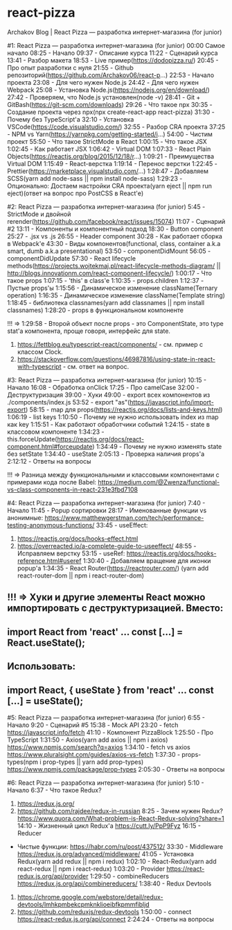 # react-pizza
 Archakov Blog | React Pizza — разработка интернет-магазина (for junior)

#1: React Pizza — разработка интернет-магазина (for junior)
00:00 Самое начало
08:25 - Начало
09:37 - Описание курса
11:22 - Сценарий курса
13:41 - Разбор макета
18:53 - Live пример(https://dodopizza.ru/)
20:45 - Про опыт разработки с нуля
21:55 - Github репозиторий(https://github.com/Archakov06/react-p...)
22:53 - Начало проекта
23:08 - Для чего нужен Node.js
24:42 - Для чего нужен Webpack
25:08 - Установка Node.js(https://nodejs.org/en/download/)
27:42 - Проверяем, что Node.js установлен(node -v)
28:41 - Git + GitBash(https://git-scm.com/downloads)
29:26 - Что такое npx
30:35 - Создание проекта через npx(npx create-react-app react-pizza) 
31:30 - Почему без TypeScript'a
32:10 - Установка VSCode(https://code.visualstudio.com/)
32:55 - Разбор CRA проекта
37:25 - NPM vs Yarn(https://yarnpkg.com/getting-started/i...)
54:00 - Чистим проект
55:50 - Что такое StrictMode в React
1:00:15 - Что такое JSX
1:02:45 - Как работает JSX
1:06:42 - Virtual DOM
1:07:33 - React Plain Objects(https://reactjs.org/blog/2015/12/18/r...)
1:09:21 - Преимущества Virtual DOM
1:15:49 - React-верстка
1:19:14 - Перенос верстки
1:22:45 - Prettier(https://marketplace.visualstudio.com/...)
1:28:47 - Добавляем SCSS(yarn add node-sass || npm install node-sass)
1:29:23 - Опционально: Достаем настройки CRA проекта(yarn eject || npm run eject)(ответ на вопрос про PostCSS в React'e)

#2: React Pizza — разработка интернет-магазина (for junior)
5:45 - StrictMode и двойной rerender(https://github.com/facebook/react/issues/15074)
11:07 - Сценарий #2
13:11 - Компоненты и компонентный подход
18:30 - Button component
25:27 - .jsx vs .js
26:55 - Header component
30:28 - Как работает сборка в Webpack'e
43:30 - Виды компонентов(functional, class, container a.k.a smart, dumb a.k.a presentational)
53:50 - componentDidMount
56:05 - componentDidUpdate
57:30 - React lifecycle methods(https://projects.wojtekmaj.pl/react-lifecycle-methods-diagram/ || http://blogs.innovationm.com/react-component-lifecycle/)
1:00:17 - Что такое props
1:07:15 - 'this' в class'e
1:10:35 - props.children
1:12:37 - Пустые props'ы
1:15:56 - Динамическое изменение className(Ternary operation)
1:16:35 - Динамическое изменение className(Template string)
1:18:45 - библиотека classnames(yarn add classnames || npm install classnames)
1:28:20 - props в функциональном компоненте

!!! => 1:29:58 - Второй объект после props - это ComponentState, это type stat'a компонента, проще говоря, интерфейс для state.
1) https://fettblog.eu/typescript-react/components/ - см. пример с классом Clock.
2) https://stackoverflow.com/questions/46987816/using-state-in-react-with-typescript - см. ответ на вопрос.

#3: React Pizza — разработка интернет-магазина (for junior)
10:15 - Начало
16:08 - Обработка onClick
17:25 - Про camelCase
32:00 - Деструктуризация
39:00 - Хуки
49:00 - export всех компонентов из ./components/index.js
53:52 - export "as"(https://javascript.info/import-export)
58:15 - map для props(https://reactjs.org/docs/lists-and-keys.html)
1:06:19 - list keys
1:10:50 - Почему не нужно использовать index из map как key
1:15:51 - Как работают обработчики событий
1:24:15 - state в классовом компоненте
1:34:23 - this.forceUpdate(https://reactjs.org/docs/react-component.html#forceupdate)
1:34:49 - Почему не нужно изменять state без setState
1:34:40 - useState
2:05:13 - Проверка наличия props'a
2:12:12 - Ответы на вопросы

!!! => Разница между функциональными и классовыми компонентами с примерами кода после Babel: https://medium.com/@Zwenza/functional-vs-class-components-in-react-231e3fbd7108

#4: React Pizza — разработка интернет-магазина (for junior)
7:40 - Начало
11:45 - Popup сортировки
28:17 - Именованные функции vs анонимные:
  https://www.matthewgerstman.com/tech/performance-testing-anonymous-functions/
33:45 - useEffect:
  1) https://reactjs.org/docs/hooks-effect.html
  2) https://overreacted.io/a-complete-guide-to-useeffect/
48:55 - Исправляем верстку
53:15 - useRef:
  https://reactjs.org/docs/hooks-reference.html#useref
1:30:40 - Добавляем вращение для иконки popup'a
1:34:35 - React Router(https://reactrouter.com/)
(yarn add react-router-dom || npm i react-router-dom)

!!! => Хуки и другие элементы React можно импортировать с деструктуризацией.
Вместо:
------------------------------------------------------------------------
import React from 'react'
...
const [...] = React.useState();
------------------------------------------------------------------------
Использовать:
------------------------------------------------------------------------
import React, { useState } from 'react'
...
const [...] = useState();
------------------------------------------------------------------------

#5: React Pizza — разработка интернет-магазина (for junior)
6:55 - Начало
9:20 - Сценарий #5
15:38 - Mock API
23:20 - fetch
  https://javascript.info/fetch
41:10 - Компонент PizzaBlock
1:25:50 - Про TypeScript
1:31:50 - Axios(yarn add axios || npm i axios)
  https://www.npmjs.com/search?q=axios
1:34:10 - fetch vs axios
  https://www.pluralsight.com/guides/axios-vs-fetch
1:37:30 - props-types(npm i prop-types || yarn add prop-types)
  https://www.npmjs.com/package/prop-types
2:05:30 - Ответы на вопросы

#6: React Pizza — разработка интернет-магазина (for junior)
5:10 - Начало
6:37 - Что такое Redux?
  1) https://redux.js.org/
  2) https://github.com/rajdee/redux-in-russian
8:25 - Зачем нужен Redux?
  https://www.quora.com/What-problem-is-React-Redux-solving?share=1
14:10 - Жизненный цикл Redux'a
  https://cutt.ly/PpP9Fyz
16:15 - Reducer
  * Чистые функции: https://habr.com/ru/post/437512/
33:30 - Middleware
  https://redux.js.org/advanced/middleware/
41:05 - Установка Redux(yarn add redux || npm i redux)
1:02:10 - React-Redux(yarn add react-redux || npm i react-redux)
1:03:20 - Provider
  https://react-redux.js.org/api/provider
1:29:50 - combineReducers
  https://redux.js.org/api/combinereducers/
1:38:40 - Redux Devtools
  1) https://chrome.google.com/webstore/detail/redux-devtools/lmhkpmbekcpmknklioeibfkpmmfibljd
  2) https://github.com/reduxjs/redux-devtools
1:50:00 - connect
  https://react-redux.js.org/api/connect
2:24:24 - Ответы на вопросы